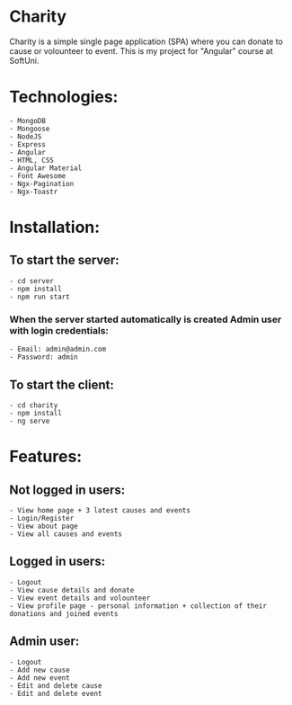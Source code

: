 # Charity
Charity is a simple single page application (SPA) where you can donate to cause or volounteer to event. 
This is my project for "Angular" course at SoftUni.

# Technologies:
    - MongoDB
    - Mongoose
    - NodeJS    
    - Express
    - Angular
    - HTML, CSS
    - Angular Material
    - Font Awesome
    - Ngx-Pagination
    - Ngx-Toastr

# Installation:

## To start the server:
    - cd server
    - npm install
    - npm run start

### When the server started automatically is created Admin user with login credentials:
    - Email: admin@admin.com
    - Password: admin

## To start the client:
    - cd charity
    - npm install
    - ng serve


# Features:

## Not logged in users:
    - View home page + 3 latest causes and events
    - Login/Register
    - View about page
    - View all causes and events

## Logged in users:
    - Logout
    - View cause details and donate
    - View event details and volounteer
    - View profile page - personal information + collection of their donations and joined events
   
## Admin user:
    - Logout
    - Add new cause
    - Add new event
    - Edit and delete cause
    - Edit and delete event
